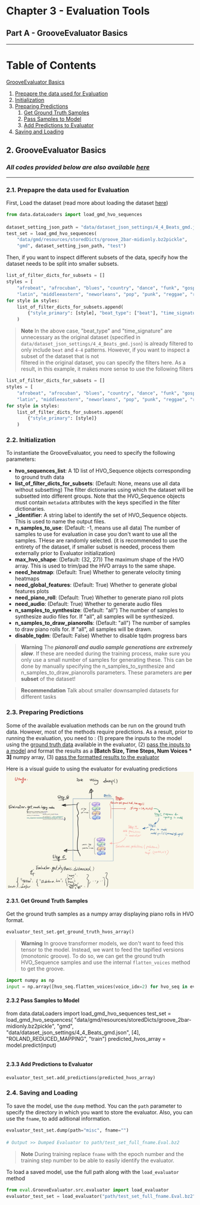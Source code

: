 # Chapter 3 - Evaluation Tools
## Part A - GrooveEvaluator Basics

-----

# Table of Contents
[GrooveEvaluator Basics](#2)
1. [Prepapre the data used for Evaluation](#2_i)
2. [Initialization](#2_ii)
3. [Preparing Predictions](#2_iii)
   1. [Get Ground Truth Samples](#2_iii_a)
   2. [Pass Samples to Model](#2_iii_b)
   3. [Add Predictions to Evaluator](#2_iii_c)
4. [Saving and Loading](#2_iv)

## 2. GrooveEvaluator Basics <a name="2"></a>

### _All codes provided below are also available [here](../../testers/evaluator/01_Basics_demo.py)_


---

### 2.1. Prepapre the data used for Evaluation <a name="2_i"></a>

First, Load the dataset (read more about loading the dataset [here](https://github.com/behzadhaki/VariationalMonotonicGrooveTransformer/blob/main/documentation/chapter1_Data/README.md#313-load-gmd-dataset-in-hvo_sequence-format-using-a-single-command---))
```python
from data.dataLoaders import load_gmd_hvo_sequences

dataset_setting_json_path = "data/dataset_json_settings/4_4_Beats_gmd.json"
test_set = load_gmd_hvo_sequences(
    "data/gmd/resources/storedDicts/groove_2bar-midionly.bz2pickle",
    "gmd", dataset_setting_json_path, "test")
```

Then, if you want to inspect different subsets of the data, specify how the dataset needs to be split into smaller subsets.
```python
list_of_filter_dicts_for_subsets = []
styles = [
    "afrobeat", "afrocuban", "blues", "country", "dance", "funk", "gospel", "highlife", "hiphop", "jazz",
    "latin", "middleeastern", "neworleans", "pop", "punk", "reggae", "rock", "soul"]
for style in styles:
    list_of_filter_dicts_for_subsets.append(
        {"style_primary": [style], "beat_type": ["beat"], "time_signature": ["4-4"]}
    )
```

> **Note**
> In the above case, "beat_type" and "time_signature" are unnecessary as the original dataset (specified in `data/dataset_json_settings/4_4_Beats_gmd.json`) 
> is already filtered to only include `beat` and `4-4` patterns. However, if you want to inspect a subset of the dataset that is not  
> filtered in the original dataset, you can specify the filters here. As a result, in this example, it makes more sense to use the following filters
> 

```python
list_of_filter_dicts_for_subsets = []
styles = [
    "afrobeat", "afrocuban", "blues", "country", "dance", "funk", "gospel", "highlife", "hiphop", "jazz",
    "latin", "middleeastern", "neworleans", "pop", "punk", "reggae", "rock", "soul"]
for style in styles:
    list_of_filter_dicts_for_subsets.append(
        {"style_primary": [style]}
    )
```


### 2.2. Initialization <a name="2_ii"></a>

To instantiate the GrooveEvaluator, you need to specify the following parameters:

- **hvo_sequences_list**: A 1D list of HVO_Sequence objects corresponding to ground truth data
- **list_of_filter_dicts_for_subsets**: (Default: None, means use all data without subsetting) The filter dictionaries using which the dataset will be subsetted into different groups. Note that the HVO_Sequence objects must contain `metadata` attributes with the keys specified in the filter dictionaries.
- **_identifier**: A string label to identify the set of HVO_Sequence objects. This is used to name the output files.
- **n_samples_to_use**: (Default: -1, means use all data) The number of samples to use for evaluation in case you don't want to use all the samples. THese are randomly selected.
         (it is recommended to use the entirety of the dataset, if smaller subset is needed, process them externally prior to Evaluator initialization)
- **max_hvo_shape**: (Default: (32, 27)) The maximum shape of the HVO array. This is used to trim/pad the HVO arrays to the same shape.
- **need_heatmap**: (Default: True) Whether to generate velocity timing heatmaps
- **need_global_features**: (Default: True) Whether to generate global features plots
- **need_piano_roll**: (Default: True) Whether to generate piano roll plots
- **need_audio**: (Default: True) Whether to generate audio files
- **n_samples_to_synthesize**: (Default: "all") The number of samples to synthesize audio files for. If "all", all samples will be synthesized.
- **n_samples_to_draw_pianorolls**: (Default: "all") The number of samples to draw piano rolls for. If "all", all samples will be drawn.
- **disable_tqdm**: (Default: False) Whether to disable tqdm progress bars


> **Warning**
> The **_pianoroll and audio sample generations are extremely slow_**. If these are needed during the training process, 
> make sure you only use a small number of samples for generating these. 
> This can be done by manually specifying the n_samples_to_synthesize and n_samples_to_draw_pianorolls parameters. 
> These parameters are **per subset** of the dataset!

> **Recommendation**
> Talk about smaller downsampled datasets for different tasks
> 
> 



### 2.3. Preparing Predictions <a name="(#2_iii)"></a>

Some of the available evaluation methods can be run on the ground truth data. However, most of the methods require 
predictions. As a result, prior to running the evaluation, you need to : 
    (1) prepare the inputs to the model using the [ground truth data](#2_iv_a) available in the evaluator, 
    (2) [pass the inputs to a model](#2_iv_b) and format the results as a **[Batch Size, Time Steps, Num Voices * 3]** numpy array, 
    (3) [pass the formatted results to the evaluator](#2_iv_c) 


Here is a visual guide to using the evaluator for evaluating predictions
<img src="img.png" width="600">



#### 2.3.1. Get Ground Truth Samples  <a name="2_iii_a"></a>
Get the ground truth samples as a numpy array displaying piano rolls in HVO format.

```python
evaluator_test_set.get_ground_truth_hvos_array()
```

> **Warning** In groove transformer models, we don't want to feed this tensor to the model. 
> Instead, we want to feed the tapified versions (monotonic groove).
> To do so, we can get the ground truth HVO_Sequence samples and use the internal `flatten_voices` 
> method to get the groove.

```python
import numpy as np
input = np.array([hvo_seq.flatten_voices(voice_idx=2) for hvo_seq in evaluator_test_set.get_ground_truth_hvo_sequences()])
```

#### 2.3.2 Pass Samples to Model <a name="2_iii_b"></a>
from data.dataLoaders import load_gmd_hvo_sequences
test_set = load_gmd_hvo_sequences(
    "data/gmd/resources/storedDicts/groove_2bar-midionly.bz2pickle", "gmd", "data/dataset_json_settings/4_4_Beats_gmd.json", [4],
    "ROLAND_REDUCED_MAPPING", "train")
predicted_hvos_array = model.predict(input)

```python
```

#### 2.3.3 Add Predictions to Evaluator <a name="2_iii_c"></a>

```python
evaluator_test_set.add_predictions(predicted_hvos_array)
```

### 2.4. Saving and Loading <a name="2_iv"></a>

To save the model, use the `dump` method. You can the `path` parameter to specify the directory in which you want to store the evaluator. Also,
you can use the `fname`, to add aditional information.

```python
evaluator_test_set.dump(path="misc", fname="")

# Output >> Dumped Evaluator to path/test_set_full_fname.Eval.bz2
```

> **Note**
> During training replace `fname` with the epoch number and the training step number to be able to easily identify the evaluator.

To load a saved model, use the full path along with the `load_evaluator` method

```python
from eval.GrooveEvaluator.src.evaluator import load_evaluator
evaluator_test_set = load_evaluator("path/test_set_full_fname.Eval.bz2")
```

